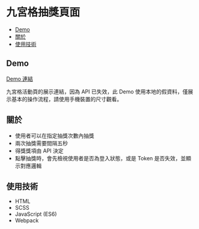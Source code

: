 # 九宮格抽獎頁面

- [Demo](#Demo)
- [關於](#關於)
- [使用技術](#使用技術)

## Demo

[Demo 連結](http://woe-lottery.surge.sh/)

九宮格活動頁的展示連結，因為 API 已失效，此 Demo 使用本地的假資料，僅展示基本的操作流程，請使用手機裝置的尺寸觀看。

## 關於

- 使用者可以在指定抽獎次數內抽獎
- 兩次抽獎需要間隔五秒
- 得獎獎項由 API 決定
- 點擊抽獎時，會先檢視使用者是否為登入狀態，或是 Token 是否失效，並顯示對應邏輯

## 使用技術

- HTML
- SCSS
- JavaScript (ES6)
- Webpack
